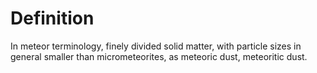 # Definition

In meteor terminology, finely divided solid matter, with particle sizes
in general smaller than micrometeorites, as meteoric dust, meteoritic
dust.
